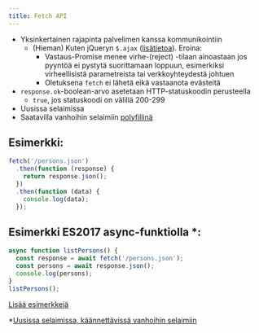 ```yaml
---
title: Fetch API
---
```


* Yksinkertainen rajapinta palvelimen kanssa kommunikointiin
  * (Hieman) Kuten jQueryn `$.ajax` ([lisätietoa](https://github.com/github/fetch#caveats)). Eroina:
    * Vastaus-Promise menee virhe-(reject) -tilaan ainoastaan jos pyyntöä ei pystytä suorittamaan loppuun, esimerkiksi virheellisistä parametreista tai verkkoyhteydestä johtuen
    * Oletuksena `fetch` ei lähetä eikä vastaanota evästeitä
* `response.ok`-boolean-arvo asetetaan HTTP-statuskoodin perusteella
  * `true`, jos statuskoodi on välillä 200-299
* Uusissa selaimissa
* Saatavilla vanhoihin selaimiin [polyfillinä](https://github.com/github/fetch)

## Esimerkki:
```js
fetch('/persons.json')
  .then(function (response) {
    return response.json();
  })
  .then(function (data) {
    console.log(data);
  });
```

## Esimerkki ES2017 async-funktiolla *:
```js
async function listPersons() {
  const response = await fetch('/persons.json');
  const persons = await response.json();
  console.log(persons);
}
listPersons();
```

[Lisää esimerkkejä](https://github.com/github/fetch#usage)

*[Uusissa selaimissa, käännettävissä vanhoihin selaimiin](https://developer.mozilla.org/en-US/docs/Web/JavaScript/Reference/Statements/async_function)
